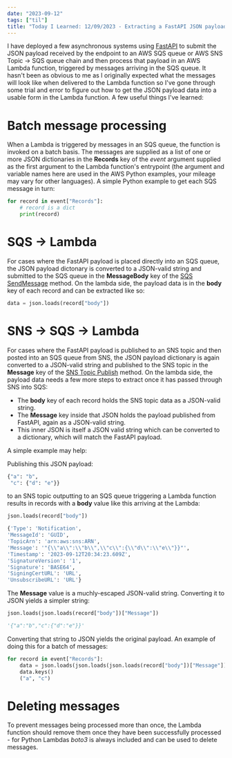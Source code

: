 ```yaml
---
date: "2023-09-12"
tags: ["til"]
title: "Today I Learned: 12/09/2023 - Extracting a FastAPI JSON payload from an AWS SQS or SNS->SQS message triggering an AWS Lambda"
---
```


I have deployed a few asynchronous systems using [FastAPI](https://fastapi.tiangolo.com/) to submit the JSON payload received by the endpoint to an AWS SQS queue or AWS SNS Topic -> SQS queue chain and then process that payload in an AWS Lambda function, triggered by messages arriving in the SQS queue. It hasn't been as obvious to me as I originally expected what the messages will look like when delivered to the Lambda function so I've gone through some trial and error to figure out how to get the JSON payload data into a usable form in the Lambda function. A few useful things I've learned:

# Batch message processing

When a Lambda is triggered by messages in an SQS queue, the function is invoked on a batch basis. The messages are supplied as a list of one or more JSON dictionaries in the **Records** key of the *event* argument supplied as the first argument to the Lambda function's entrypoint (the argument and variable names here are used in the AWS Python examples, your mileage may vary for other languages). A simple Python example to get each SQS message in turn:

```python
for record in event["Records"]:
    # record is a dict
    print(record)
```

# SQS -> Lambda

For cases where the FastAPI payload is placed directly into an SQS queue, the JSON payload dictonary is converted to a JSON-valid string and submitted to the SQS queue in the **MessageBody** key of the [SQS SendMessage](https://docs.aws.amazon.com/AWSSimpleQueueService/latest/APIReference/API_SendMessage.html) method. On the lambda side, the payload data is in the **body** key of each record and can be extracted like so:

```python
data = json.loads(record["body"])
```

# SNS -> SQS -> Lambda

For cases where the FastAPI payload is published to an SNS topic and then posted into an SQS queue from SNS, the JSON payload dictionary is again converted to a JSON-valid string and published to the SNS topic in the **Message** key of the [SNS Topic Publish](https://docs.aws.amazon.com/sns/latest/api/API_Publish.html) method. On the lambda side, the payload data needs a few more steps to extract once it has passed through SNS into SQS:

* The **body** key of each record holds the SNS topic data as a JSON-valid string. 
* The **Message** key inside that JSON holds the payload published from FastAPI, again as a JSON-valid string. 
* This inner JSON is itself a JSON valid string which can be converted to a dictionary, which will match the FastAPI payload. 
    
A simple example may help:

Publishing this JSON payload:
```python
{"a": "b", 
 "c": {"d": "e"}}
```

to an SNS topic outputting to an SQS queue triggering a Lambda function results in records with a **body** value like this arriving at the Lambda:
 
```python
json.loads(record["body"])

{'Type': 'Notification', 
'MessageId': 'GUID', 
'TopicArn': 'arn:aws:sns:ARN', 
'Message': '"{\\"a\\":\\"b\\",\\"c\\":{\\"d\\":\\"e\\"}}"', 
'Timestamp': '2023-09-12T20:34:23.609Z', 
'SignatureVersion': '1', 
'Signature': 'BASE64', 
'SigningCertURL': 'URL', 
'UnsubscribeURL': 'URL'}
```

The **Message** value is a muchly-escaped JSON-valid string. Converting it to JSON yields a simpler string:

```python
json.loads(json.loads(record["body"])["Message"])

'{"a":"b","c":{"d":"e"}}'
```

Converting that string to JSON yields the original payload. An example of doing this for a batch of messages:

```python
for record in event["Records"]:
    data = json.loads(json.loads(json.loads(record["body"])["Message"]))
    data.keys()
    ("a", "c")
```

# Deleting messages
To prevent messages being processed more than once, the Lambda function should remove them once they have been successfully processed - for Python Lambdas *boto3* is always included and can be used to delete messages.
